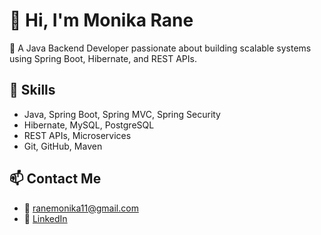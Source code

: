 
# 👋 Hi, I'm Monika Rane

🎯 A Java Backend Developer passionate about building scalable systems using Spring Boot, Hibernate, and REST APIs.

## 🚀 Skills
- Java, Spring Boot, Spring MVC, Spring Security
- Hibernate, MySQL, PostgreSQL
- REST APIs, Microservices
- Git, GitHub, Maven






## 📫 Contact Me
- 📧 ranemonika11@gmail.com
- 💼 [LinkedIn](https://www.linkedin.com/in/monika-rane-b3001o2015/)










